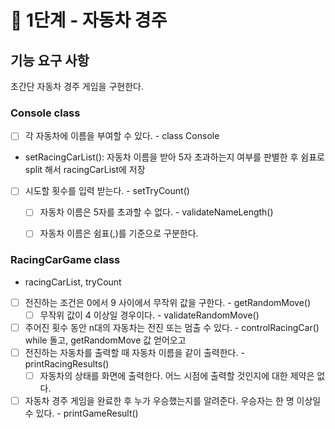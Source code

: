 
# 🚀 1단계 - 자동차 경주
## 기능 요구 사항
초간단 자동차 경주 게임을 구현한다.

### Console class 
- [ ] 각 자동차에 이름을 부여할 수 있다.  - class Console
- setRacingCarList(): 자동차 이름을 받아 5자 초과하는지 여부를 판별한 후 쉼표로 split 해서 racingCarList에 저장 
- [ ] 시도할 횟수를 입력 받는다. - setTryCount()
  - [ ] 자동차 이름은 5자를 초과할 수 없다. - validateNameLength()
  - [ ] 자동차 이름은 쉼표(,)를 기준으로 구분한다. 


### RacingCarGame class
- racingCarList, tryCount
- [ ] 전진하는 조건은 0에서 9 사이에서 무작위 값을 구한다. - getRandomMove()
    - [ ] 무작위 값이 4 이상일 경우이다. - validateRandomMove()
- [ ] 주어진 횟수 동안 n대의 자동차는 전진 또는 멈출 수 있다. - controlRacingCar() while 돌고, getRandomMove 값 얻어오고 
- [ ] 전진하는 자동차를 출력할 때 자동차 이름을 같이 출력한다. - printRacingResults()
  - [ ] 자동차의 상태를 화면에 출력한다. 어느 시점에 출력할 것인지에 대한 제약은 없다.
- [ ] 자동차 경주 게임을 완료한 후 누가 우승했는지를 알려준다. 우승자는 한 명 이상일 수 있다. - printGameResult()
